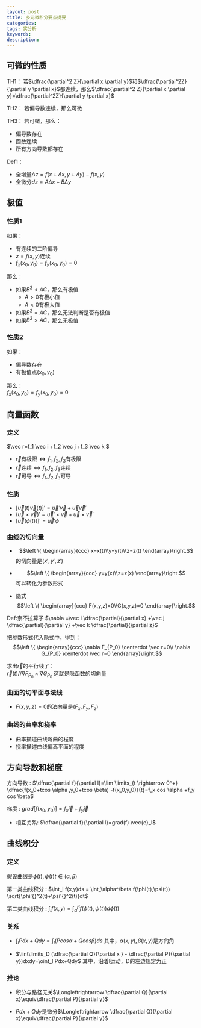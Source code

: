 ```yaml
---
layout: post
title: 多元微积分要点提要
categories:
tags: 实分析
keywords:
description:
---
```



## 可微的性质
TH1：
若$\dfrac{\partial^2 Z}{\partial x \partial y}$和$\dfrac{\partial^2Z}{\partial y \partial x}$都连续，那么$\dfrac{\partial^2 Z}{\partial x \partial y}=\dfrac{\partial^2Z}{\partial y \partial x}$

TH2：
若偏导数连续，那么可微

TH3：
若可微，那么：
- 偏导数存在
- 函数连续
- 所有方向导数都存在

Def1：
- 全增量$\Delta z=f(x+\Delta x,y+\Delta y)-f(x,y)$
- 全微分$d z=A\Delta x+B\Delta y$

## 极值

### 性质1
如果：
- 有连续的二阶偏导
- $z=f(x,y)$连续
- $f_x(x_0,y_0)=f_y(x_0,y_0)=0$  


那么：
- 如果$B^2<AC$，那么有极值
    - $A>0$有极小值
    - $A<0$有极大值
- 如果$B^2=AC$，那么无法判断是否有极值
- 如果$B^2>AC$，那么无极值

### 性质2

如果：
- 偏导数存在
- 有极值点$(x_0,y_0)$


那么：  
$f_x(x_0,y_0)=f_y(x_0,y_0)=0$


## 向量函数
### 定义

$\vec r=f_1 \vec i +f_2 \vec j +f_3 \vec k $


- $\vec r$有极限$\Leftrightarrow f_1,f_2,f_3$有极限
- $\vec r$连续$\Leftrightarrow f_1,f_2,f_3$连续
- $\vec r$可导$\Leftrightarrow f_1,f_2,f_3$可导

### 性质
- $[\vec u(t) \vec v(t)]'=\vec u' \vec v+\vec u \vec v'$
- $(\vec u \times \vec v)'=\vec u' \times \vec v+\vec u \times \vec v'$
- $[\vec u (\phi(t))]'=\vec u' \phi$

### 曲线的切向量

- $$\left \{ \begin{array}{ccc}
x=x(t)\\y=y(t)\\z=z(t)
\end{array}\right.$$的切向量是$(x',y',z')$


- $$\left \{ \begin{array}{ccc}
y=y(x)\\z=z(x)
\end{array}\right.$$可以转化为参数形式


- 隐式
$$\left \{ \begin{array}{ccc}
F(x,y,z)=0\\G(x,y,z)=0
\end{array}\right.$$

Def:奈不拉算子
$\nabla =\vec i \dfrac{\partial}{\partial x}
+\vec j \dfrac{\partial}{\partial y}
+\vec k \dfrac{\partial}{\partial z}$

把参数形式代入隐式中，得到：
$$\left \{ \begin{array}{ccc}
\nabla F_{P_0} \centerdot \vec r=0\\
\nabla G_{P_0} \centerdot \vec r=0
\end{array}\right.$$

求出$\vec r$的平行线了：  
$\vec r(t) // \nabla F_{P_0} \times \nabla G_{P_0}$
这就是隐函数的切向量

### 曲面的切平面与法线

- $F(x,y,z)=0$的法向量是$(F_x,F_y,F_z)$

### 曲线的曲率和挠率

- 曲率描述曲线弯曲的程度
- 挠率描述曲线偏离平面的程度








## 方向导数和梯度

方向导数
: $\dfrac{\partial f}{\partial l}=\lim \limits_{t \rightarrow 0^+} \dfrac{f(x_0+tcos \alpha ,y_0+tcos \beta) -f(x_0,y_0)}{t}=f_x cos \alpha +f_y cos \beta$


梯度
: $grad[f(x_0,y_0)] =f_x \vec{i} + f_y \vec{j}$


- 相互关系: $\dfrac{\partial f}{\partial l}=grad(f) \vec{e}_l$

## 曲线积分

### 定义

假设曲线是$\phi (t),\psi(t) t \in(\alpha,\beta)$

第一类曲线积分
: $\int_l f(x,y)ds = \int_\alpha^\beta f(\phi(t),\psi(t)) \sqrt{\phi'{}^2(t)+\psi'{}^2(t)}dt$

第二类曲线积分
: $\int_l f(x,y)=\int_\alpha^\beta f(\phi(t),\psi(t))d\phi(t)$

### 关系
- $\int_l Pdx+Qdy=\int_l(Pcos\alpha+Qcos\beta)ds$
其中，$\alpha(x,y),\beta(x,y)$是方向角


- $\iint\limits_D (\dfrac{\partial Q}{\partial x } - \dfrac{\partial P}{\partial y})dxdy=\oint_l Pdx+Qdy$
其中，沿着l运动，D的左边规定为正

### 推论

- 积分与路径无关$\Longleftrightarrow \dfrac{\partial Q}{\partial x}\equiv\dfrac{\partial P}{\partial y}$


- $Pdx+Qdy$是微分$\Longleftrightarrow  \dfrac{\partial Q}{\partial x}\equiv\dfrac{\partial P}{\partial y}$
